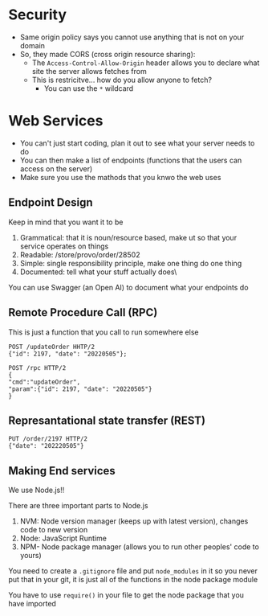 # Security
- Same origin policy says you cannot use anything that is not on your domain
- So, they made CORS (cross origin resource sharing):
  - The `Access-Control-Allow-Origin` header allows you to declare what site the server allows fetches from
  - This is restricitve... how do you allow anyone to fetch?
    - You can use the `*` wildcard

# Web Services
- You can't just start coding, plan it out to see what your server needs to do
- You can then make a list of endpoints (functions that the users can access on the server)
- Make sure you use the mathods that you knwo the web uses

## Endpoint Design
Keep in mind that you want it to be 
1. Grammatical: that it is noun/resource based, make ut so that your service operates on things
2. Readable: /store/provo/order/28502
3. Simple: single responsibility principle, make one thing do one thing
4. Documented: tell what your stuff actually does\

You can use Swagger (an Open AI) to document what your endpoints do

## Remote Procedure Call (RPC)
This is just a function that you call to run somewhere else
```
POST /updateOrder HHTP/2
{"id": 2197, "date": "20220505"};

POST /rpc HTTP/2
{
"cmd":"updateOrder",
"param":{"id": 2197, "date": "20220505"}
}
```

## Represantational state transfer (REST)
```
PUT /order/2197 HTTP/2
{"date": "202220505"}
```

## Making End services
We use Node.js!!

There are three important parts to Node.js
1. NVM: Node version manager (keeps up with latest version), changes code to new version
2. Node: JavaScript Runtime
3. NPM- Node package manager (allows you to run other peoples' code to yours)

You need to create a `.gitignore` file and put `node_modules` in it so you never put that in your git, it is just all of the functions in the node package module

You have to use `require()` in your file to get the node package that you have imported
